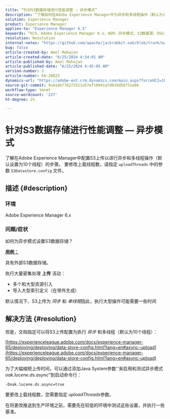 ```yaml
---
title: “针对S3数据存储进行性能调整 — 异步模式”
description: “了解如何在Adobe Experience Manager中为异步和多线程操作（默认为10个线程）设置S3上传。”
solution: Experience Manager
product: Experience Manager
applies-to: "Experience Manager 6.5"
keywords: “KCS、Adobe Experience Manager 6.x、AEM、异步模式、S3数据源、OSGi”
resolution: Resolution
internal-notes: "https://github.com/apache/jackrabbit-oak/blob/trunk/oak-blob-plugins/src/main/java/org/apache/jackrabbit/oak/plugins/blob/AbstractSharedCachingDataStore.java#L250"
bug: false
article-created-by: Amol Mahajan
article-created-date: "6/25/2024 4:34:01 AM"
article-published-by: Amol Mahajan
article-published-date: "6/25/2024 4:45:05 AM"
version-number: 2
article-number: KA-20822
dynamics-url: "https://adobe-ent.crm.dynamics.com/main.aspx?forceUCI=1&pagetype=entityrecord&etn=knowledgearticle&id=02653d24-ac32-ef11-840a-6045bd06eea5"
source-git-commit: 9a4aabf76273521a57ef10041afd03dd56f31e0b
workflow-type: tm+mt
source-wordcount: '227'
ht-degree: 2%

---
```


# 针对S3数据存储进行性能调整 — 异步模式


了解在Adobe Experience Manager中配置S3上传以进行异步和多线程操作（默认设置为10个线程）的步骤。 要修改上载线程数，请指定 `uploadThreads` 中的参数 `S3Datastore.config` 文件。

## 描述 {#description}


### <b>环境</b>

Adobe Experience Manager 6.x



### <b>问题/症状</b>

如何为异步模式设置S3数据存储？

<u><b>用例：</b></u>

具有外部S3数据存储。

执行大量密集处理 <b>上传</b> 活动：

- 多个和大型资源引入
- 导入大型索引定义（在带外生成）




默认情况下，S3上传为 *同步* 和 *单线程*&#x200B;因此，执行大型操作可能需要一些时间


## 解决方法 {#resolution}


但是，文档指定可以将S3上传配置为执行 *异步* 和多线程（默认为10个线程）：

[https://experienceleague.adobe.com/docs/experience-manager-65/deploying/deploying/data-store-config.html?lang=en#async-upload](https://experienceleague.adobe.com/docs/experience-manager-65/deploying/deploying/data-store-config.html?lang=en#async-upload)



为了大幅缩短上传时间，可以通过添加Java System参数&#39;&#39;来启用和测试异步模式&#x200B;*oak.lucene.ds.async*”到启动命令行：


```
-Doak.lucene.ds.async=true
```


要更改上载线程数，您需要指定 *uploadThreads*&#x200B;参数。



在将更改推送到生产环境之前，需要先在较低的环境中测试这些设置，并执行一些基准。
